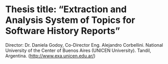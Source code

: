 Thesis title: “Extraction and Analysis System of Topics for Software History Reports”
======
Director: Dr. Daniela Godoy, Co-Director Eng. Alejandro Corbellini. National University of the Center of Buenos Aires (UNICEN University). Tandil, Argentina. (http://www.exa.unicen.edu.ar/)

